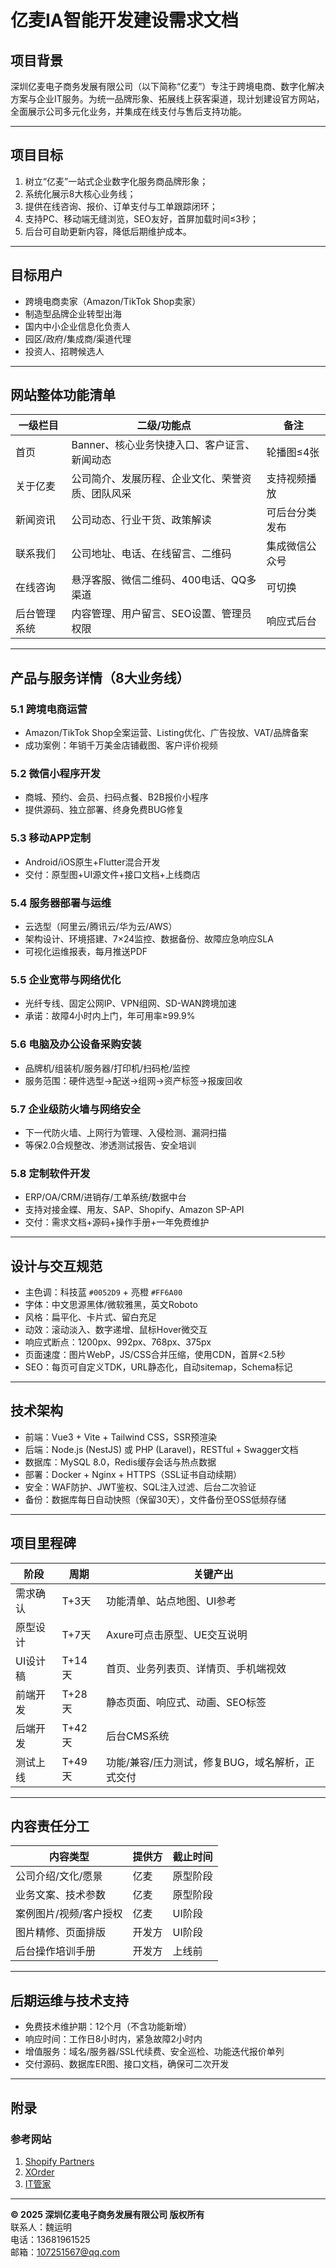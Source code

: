 # 亿麦IA智能开发建设需求文档

## 项目背景
深圳亿麦电子商务发展有限公司（以下简称“亿麦”）专注于跨境电商、数字化解决方案与企业IT服务。为统一品牌形象、拓展线上获客渠道，现计划建设官方网站，全面展示公司多元化业务，并集成在线支付与售后支持功能。

---

## 项目目标
1. 树立“亿麦”一站式企业数字化服务商品牌形象；
2. 系统化展示8大核心业务线；
3. 提供在线咨询、报价、订单支付与工单跟踪闭环；
4. 支持PC、移动端无缝浏览，SEO友好，首屏加载时间≤3秒；
5. 后台可自助更新内容，降低后期维护成本。

---

## 目标用户
- 跨境电商卖家（Amazon/TikTok Shop卖家）
- 制造型品牌企业转型出海
- 国内中小企业信息化负责人
- 园区/政府/集成商/渠道代理
- 投资人、招聘候选人

---

## 网站整体功能清单

| 一级栏目         | 二级/功能点                                      | 备注               |
|------------------|--------------------------------------------------|--------------------|
| 首页             | Banner、核心业务快捷入口、客户证言、新闻动态       | 轮播图≤4张         |
| 关于亿麦         | 公司简介、发展历程、企业文化、荣誉资质、团队风采   | 支持视频播放       |
| 新闻资讯         | 公司动态、行业干货、政策解读                     | 可后台分类发布     |
| 联系我们         | 公司地址、电话、在线留言、二维码                 | 集成微信公众号     |
| 在线咨询         | 悬浮客服、微信二维码、400电话、QQ多渠道          | 可切换             |
| 后台管理系统     | 内容管理、用户留言、SEO设置、管理员权限          | 响应式后台         |

---

## 产品与服务详情（8大业务线）

### 5.1 跨境电商运营
- Amazon/TikTok Shop全案运营、Listing优化、广告投放、VAT/品牌备案
- 成功案例：年销千万美金店铺截图、客户评价视频

### 5.2 微信小程序开发
- 商城、预约、会员、扫码点餐、B2B报价小程序
- 提供源码、独立部署、终身免费BUG修复

### 5.3 移动APP定制
- Android/iOS原生+Flutter混合开发
- 交付：原型图+UI源文件+接口文档+上线商店

### 5.4 服务器部署与运维
- 云选型（阿里云/腾讯云/华为云/AWS）
- 架构设计、环境搭建、7×24监控、数据备份、故障应急响应SLA
- 可视化运维报表，每月推送PDF

### 5.5 企业宽带与网络优化
- 光纤专线、固定公网IP、VPN组网、SD-WAN跨境加速
- 承诺：故障4小时内上门，年可用率≥99.9%

### 5.6 电脑及办公设备采购安装
- 品牌机/组装机/服务器/打印机/扫码枪/监控
- 服务范围：硬件选型→配送→组网→资产标签→报废回收

### 5.7 企业级防火墙与网络安全
- 下一代防火墙、上网行为管理、入侵检测、漏洞扫描
- 等保2.0合规整改、渗透测试报告、安全培训

### 5.8 定制软件开发
- ERP/OA/CRM/进销存/工单系统/数据中台
- 支持对接金蝶、用友、SAP、Shopify、Amazon SP-API
- 交付：需求文档+源码+操作手册+一年免费维护

---

## 设计与交互规范
- 主色调：科技蓝 `#0052D9` + 亮橙 `#FF6A00`
- 字体：中文思源黑体/微软雅黑，英文Roboto
- 风格：扁平化、卡片式、留白充足
- 动效：滚动淡入、数字递增、鼠标Hover微交互
- 响应式断点：1200px、992px、768px、375px
- 页面速度：图片WebP，JS/CSS合并压缩，使用CDN，首屏<2.5秒
- SEO：每页可自定义TDK，URL静态化，自动sitemap，Schema标记

---

## 技术架构
- 前端：Vue3 + Vite + Tailwind CSS，SSR预渲染
- 后端：Node.js (NestJS) 或 PHP (Laravel)，RESTful + Swagger文档
- 数据库：MySQL 8.0，Redis缓存会话与热点数据
- 部署：Docker + Nginx + HTTPS（SSL证书自动续期）
- 安全：WAF防护、JWT鉴权、SQL注入过滤、后台二次验证
- 备份：数据库每日自动快照（保留30天），文件备份至OSS低频存储

---

## 项目里程碑

| 阶段       | 周期     | 关键产出                     |
|------------|----------|------------------------------|
| 需求确认   | T+3天    | 功能清单、站点地图、UI参考    |
| 原型设计   | T+7天    | Axure可点击原型、UE交互说明   |
| UI设计稿   | T+14天   | 首页、业务列表页、详情页、手机端视效 |
| 前端开发   | T+28天   | 静态页面、响应式、动画、SEO标签 |
| 后端开发   | T+42天   | 后台CMS系统                  |
| 测试上线   | T+49天   | 功能/兼容/压力测试，修复BUG，域名解析，正式交付 |

---

## 内容责任分工

| 内容类型               | 提供方 | 截止时间     |
|------------------------|--------|--------------|
| 公司介绍/文化/愿景     | 亿麦   | 原型阶段     |
| 业务文案、技术参数     | 亿麦   | 原型阶段     |
| 案例图片/视频/客户授权 | 亿麦   | UI阶段       |
| 图片精修、页面排版     | 开发方 | UI阶段       |
| 后台操作培训手册       | 开发方 | 上线前       |

---

## 后期运维与技术支持
- 免费技术维护期：12个月（不含功能新增）
- 响应时间：工作日8小时内，紧急故障2小时内
- 增值服务：域名/服务器/SSL代续费、安全巡检、功能迭代报价单列
- 交付源码、数据库ER图、接口文档，确保可二次开发

---

## 附录
### 参考网站
1. [Shopify Partners](https://www.shopify.cn/partners)
2. [XOrder](https://www.xorder.com)
3. [IT管家](https://www.itguanjia.com/)

---

**© 2025 深圳亿麦电子商务发展有限公司 版权所有**  
联系人：魏运明  
电话：13681961525  
邮箱：107251567@qq.com